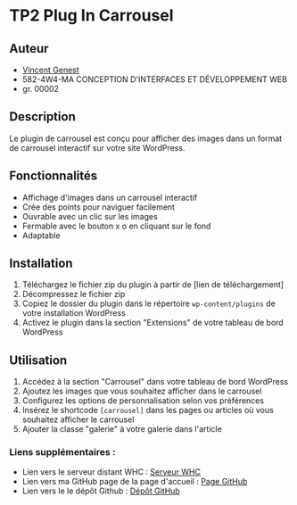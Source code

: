# TP2 Plug In Carrousel

## Auteur

-   [Vincent Genest](https://github.com/vincent-genest)
-   582-4W4-MA CONCEPTION D'INTERFACES ET DÉVELOPPEMENT WEB
-   gr. 00002

## Description

Le plugin de carrousel est conçu pour afficher des images dans un format de carrousel interactif sur votre site WordPress.

## Fonctionnalités

-   Affichage d'images dans un carrousel interactif
-   Crée des points pour naviguer facilement
-   Ouvrable avec un clic sur les images
-   Fermable avec le bouton x o en cliquant sur le fond
-   Adaptable

## Installation

1. Téléchargez le fichier zip du plugin à partir de [lien de téléchargement]
2. Décompressez le fichier zip
3. Copiez le dossier du plugin dans le répertoire `wp-content/plugins` de votre installation WordPress
4. Activez le plugin dans la section "Extensions" de votre tableau de bord WordPress

## Utilisation

1. Accédez à la section "Carrousel" dans votre tableau de bord WordPress
2. Ajoutez les images que vous souhaitez afficher dans le carrousel
3. Configurez les options de personnalisation selon vos préférences
4. Insérez le shortcode `[carrousel]` dans les pages ou articles où vous souhaitez afficher le carrousel
5. Ajouter la classe "galerie" à votre galerie dans l'article

### Liens supplémentaires :

-   Lien vers le serveur distant WHC : [Serveur WHC](https://gftnth00.mywhc.ca/tim41/)
-   Lien vers ma GitHub page de la page d'accueil : [Page GitHub](https://vincent-genest.github.io/4w4-2024-gr2/)
-   Lien vers le le dépôt Github : [Dépôt GitHub](https://github.com/vincent-genest/4w4-wp-content)
